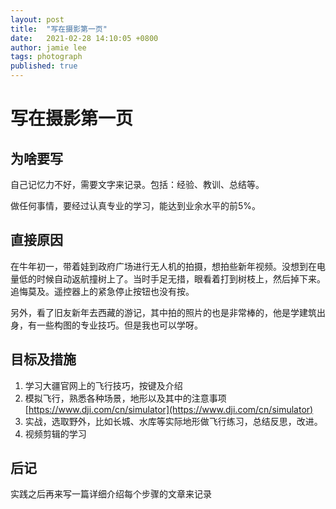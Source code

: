 ```yaml
---
layout: post
title:  "写在摄影第一页"
date:   2021-02-28 14:10:05 +0800
author: jamie lee
tags: photograph
published: true
---
```

# 写在摄影第一页
## 为啥要写

自己记忆力不好，需要文字来记录。包括：经验、教训、总结等。

做任何事情，要经过认真专业的学习，能达到业余水平的前5%。

## 直接原因

在牛年初一，带着娃到政府广场进行无人机的拍摄，想拍些新年视频。没想到在电量低的时候自动返航撞树上了。当时手足无措，眼看着打到树枝上，然后掉下来。追悔莫及。遥控器上的紧急停止按钮也没有按。

另外，看了旧友新年去西藏的游记，其中拍的照片的也是非常棒的，他是学建筑出身，有一些构图的专业技巧。但是我也可以学呀。

## 目标及措施

1. 学习大疆官网上的飞行技巧，按键及介绍
2. 模拟飞行，熟悉各种场景，地形以及其中的注意事项[https://www.dji.com/cn/simulator](https://www.dji.com/cn/simulator)
3. 实战，选取野外，比如长城、水库等实际地形做飞行练习，总结反思，改进。
4. 视频剪辑的学习

## 后记

实践之后再来写一篇详细介绍每个步骤的文章来记录